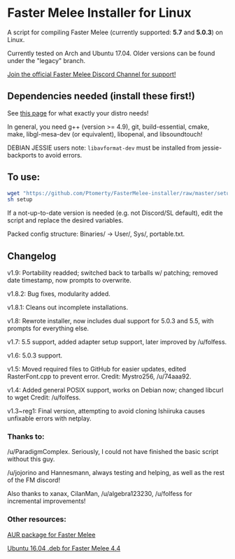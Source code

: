 # Faster Melee Installer for Linux

A script for compiling Faster Melee (currently supported: **5.7** and **5.0.3**) on Linux.

Currently tested on Arch and Ubuntu 17.04. Older versions can be found under the "legacy" branch.

[Join the official Faster Melee Discord Channel for support!](https://discord.gg/h6C4tCj)

## Dependencies needed (install these first!)
See [this page](https://wiki.dolphin-emu.org/index.php?title=Building_Dolphin_on_Linux) for what exactly your distro needs!

In general, you need g++ (version >= 4.9), git, build-essential, cmake, make, libgl-mesa-dev (or equivalent), libopenal, and libsoundtouch!

DEBIAN JESSIE users note: `libavformat-dev` must be installed from jessie-backports to avoid errors.

## To use:

```sh
wget "https://github.com/Ptomerty/FasterMelee-installer/raw/master/setup"
sh setup
```

If a not-up-to-date version is needed (e.g. not Discord/SL default), edit the script and replace the desired variables.

Packed config structure: Binaries/ -> User/, Sys/, portable.txt.

## Changelog

v1.9: Portability readded; switched back to tarballs w/ patching; removed date timestamp, now prompts to overwrite.

v1.8.2: Bug fixes, modularity added.

v1.8.1: Cleans out incomplete installations.

v1.8: Rewrote installer, now includes dual support for 5.0.3 and 5.5, with prompts for everything else.

v1.7: 5.5 support, added adapter setup support, later improved by /u/folfess.

v1.6: 5.0.3 support.

v1.5: Moved required files to GitHub for easier updates, edited RasterFont.cpp to prevent error. Credit: Mystro256, /u/74aaa92.

v1.4: Added general POSIX support, works on Debian now; changed libcurl to wget Credit: /u/folfess.

v1.3~reg1: Final version, attempting to avoid cloning Ishiiruka causes unfixable errors with netplay.


### Thanks to:
/u/ParadigmComplex. Seriously, I could not have finished the basic script without this guy.

/u/jojorino and Hannesmann, always testing and helping, as well as the rest of the FM discord!

Also thanks to xanax, CilanMan, /u/algebra123230, /u/folfess for incremental improvements!

### Other resources:

[AUR package for Faster Melee](https://aur.archlinux.org/packages/dolphin-emu-faster-melee/)

[Ubuntu 16.04 .deb for Faster Melee 4.4](https://github.com/ccl2of4/dolphin-emu-faster-melee-packaging/releases)
